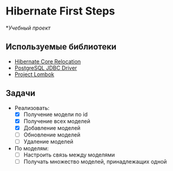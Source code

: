 # Hibernate First Steps
**Учебный проект*

## Используемые библиотеки

- [Hibernate Core Relocation](https://mvnrepository.com/artifact/org.hibernate/hibernate-core)
- [PostgreSQL JDBC Driver](https://mvnrepository.com/artifact/org.postgresql/postgresql)
- [Project Lombok](https://mvnrepository.com/artifact/org.projectlombok)

## Задачи

- Реализовать:
  - [x] Получение модели по id
  - [x] Получение всех моделей
  - [x] Добавление моделей
  - [ ] Обновление моделей
  - [ ] Удаление моделей
- По моделям:
  - [ ] Настроить связь между моделями
  - [ ] Получать множество моделей, принадлежащих одной